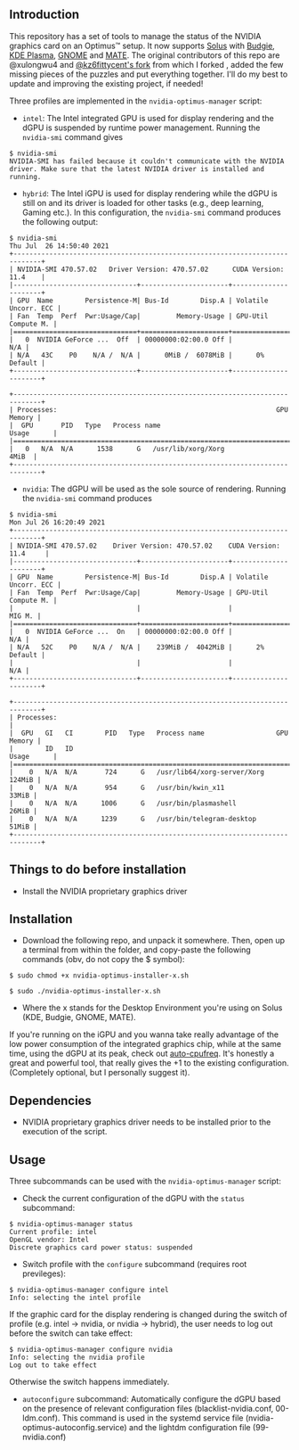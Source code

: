 ## Introduction

This repository has a set of tools to manage the status of the NVIDIA graphics card on an Optimus™ setup. It now supports [Solus](https://getsol.us/home/) with [Budgie](https://budgie-desktop.org/home/), [KDE Plasma](https://kde.org/it/plasma-desktop/), [GNOME](https://www.gnome.org/) and [MATE](https://mate-desktop.org/). 
The original contributors of this repo are @xulongwu4 and [@kz6fittycent's fork](https://github.com/kz6fittycent/nvidia-optimus-manager) from which I forked , added the few missing pieces of the puzzles and put everything together. I'll do my best to update and improving the existing project, if needed! 


Three profiles are implemented in the `nvidia-optimus-manager` script:
- `intel`: The Intel integrated GPU is used for display rendering and the dGPU is suspended by runtime power management. Running the `nvidia-smi` command gives
```
$ nvidia-smi
NVIDIA-SMI has failed because it couldn't communicate with the NVIDIA driver. Make sure that the latest NVIDIA driver is installed and running.
```
- `hybrid`: The Intel iGPU is used for display rendering while the dGPU is still on and its driver is loaded for other tasks (e.g., deep learning, Gaming etc.). In this configuration, the `nvidia-smi` command produces the following output:
```
$ nvidia-smi
Thu Jul  26 14:50:40 2021       
+-----------------------------------------------------------------------------+
| NVIDIA-SMI 470.57.02   Driver Version: 470.57.02      CUDA Version: 11.4    |
|-------------------------------+----------------------+----------------------+
| GPU  Name        Persistence-M| Bus-Id        Disp.A | Volatile Uncorr. ECC |
| Fan  Temp  Perf  Pwr:Usage/Cap|         Memory-Usage | GPU-Util  Compute M. |
|===============================+======================+======================|
|   0  NVIDIA GeForce ...  Off  | 00000000:02:00.0 Off |                  N/A |
| N/A   43C    P0    N/A /  N/A |      0MiB /  6078MiB |      0%      Default |
+-------------------------------+----------------------+----------------------+
                                                                               
+-----------------------------------------------------------------------------+
| Processes:                                                       GPU Memory |
|  GPU       PID   Type   Process name                             Usage      |
|=============================================================================|
|   0   N/A  N/A      1538      G   /usr/lib/xorg/Xorg                  4MiB  |
+-----------------------------------------------------------------------------+
```
- `nvidia`: The dGPU will be used as the sole source of rendering. Running the `nvidia-smi` command produces
```
$ nvidia-smi
Mon Jul 26 16:20:49 2021       
+-----------------------------------------------------------------------------+
| NVIDIA-SMI 470.57.02    Driver Version: 470.57.02    CUDA Version: 11.4     |
|-------------------------------+----------------------+----------------------+
| GPU  Name        Persistence-M| Bus-Id        Disp.A | Volatile Uncorr. ECC |
| Fan  Temp  Perf  Pwr:Usage/Cap|         Memory-Usage | GPU-Util  Compute M. |
|                               |                      |               MIG M. |
|===============================+======================+======================|
|   0  NVIDIA GeForce ...  On   | 00000000:02:00.0 Off |                  N/A |
| N/A   52C    P0    N/A /  N/A |    239MiB /  4042MiB |      2%      Default |
|                               |                      |                  N/A |
+-------------------------------+----------------------+----------------------+
                                                                               
+-----------------------------------------------------------------------------+
| Processes:                                                                  |
|  GPU   GI   CI        PID   Type   Process name                  GPU Memory |
|        ID   ID                                                   Usage      |
|=============================================================================|
|    0   N/A  N/A       724      G   /usr/lib64/xorg-server/Xorg       124MiB |
|    0   N/A  N/A       954      G   /usr/bin/kwin_x11                  33MiB |
|    0   N/A  N/A      1006      G   /usr/bin/plasmashell               26MiB |
|    0   N/A  N/A      1239      G   /usr/bin/telegram-desktop          51MiB |
+-----------------------------------------------------------------------------+
```

## Things to do before installation

- Install the NVIDIA proprietary graphics driver

## Installation

- Download the following repo, and unpack it somewhere. Then, open up a terminal from within the folder, and copy-paste the following commands (obv, do not copy the $ symbol):
```
$ sudo chmod +x nvidia-optimus-installer-x.sh

$ sudo ./nvidia-optimus-installer-x.sh

```
- Where the x stands for the Desktop Environment you're using on Solus (KDE, Budgie, GNOME, MATE).

If you're running on the iGPU and you wanna take really advantage of the low power consumption of the integrated graphics chip, while at the same time, using the dGPU at its peak, check out [auto-cpufreq](https://github.com/AdnanHodzic/auto-cpufreq). It's honestly a great and powerful tool, that really gives the +1 to the existing configuration. (Completely optional, but I personally suggest it).

## Dependencies

- NVIDIA proprietary graphics driver needs to be installed prior to the execution of the script.

## Usage

Three subcommands can be used with the `nvidia-optimus-manager` script:
- Check the current configuration of the dGPU with the `status` subcommand:
```
$ nvidia-optimus-manager status
Current profile: intel
OpenGL vendor: Intel
Discrete graphics card power status: suspended
```

- Switch profile with the `configure` subcommand (requires root previleges):
```
$ nvidia-optimus-manager configure intel
Info: selecting the intel profile
```
If the graphic card for the display rendering is changed during the switch of profile (e.g. intel -> nvidia, or nvidia -> hybrid), the user needs to log out before the switch can take effect:
```
$ nvidia-optimus-manager configure nvidia
Info: selecting the nvidia profile
Log out to take effect
```
Otherwise the switch happens immediately.

- `autoconfigure` subcommand: Automatically configure the dGPU based on the presence of relevant configuration files (blacklist-nvidia.conf, 00-ldm.conf). This command is used in the systemd service file (nvidia-optimus-autoconfig.service) and the lightdm configuration file (99-nvidia.conf)
